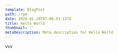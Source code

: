 ```yaml
---
template: BlogPost
path: /rpm
date: 2020-02-20T07:08:53.137Z
title: Hello World
thumbnail: ''
metaDescription: Meta description for Hello World
---
```


vvv